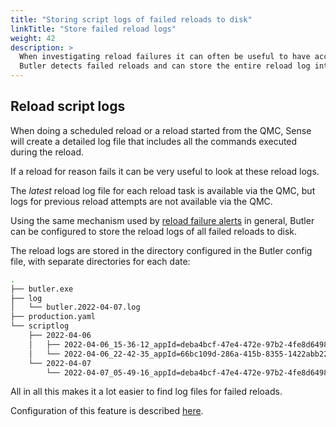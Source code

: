 ```yaml
---
title: "Storing script logs of failed reloads to disk"
linkTitle: "Store failed reload logs"
weight: 42
description: >
  When investigating reload failures it can often be useful to have access to the entire reload log.<br>
  Butler detects failed reloads and can store the entire reload log into easy to find and analyse files on disk. 
---
```


## Reload script logs

When doing a scheduled reload or a reload started from the QMC, Sense will create a detailed log file that includes all the commands executed during the reload.

If a reload for reason fails it can be very useful to look at these reload logs.

The *latest* reload log file for each reload task is available via the QMC, but logs for previous reload attempts are not available via the QMC.

Using the same mechanism used by [reload failure alerts](/docs/concepts/alert-emails/) in general, Butler can be configured to store the reload logs of all failed reloads to disk.

The reload logs are stored in the directory configured in the Butler config file, with separate directories for each date:

```bash
.
├── butler.exe
├── log
│   └── butler.2022-04-07.log
├── production.yaml
└── scriptlog
    ├── 2022-04-06
    │   ├── 2022-04-06_15-36-12_appId=deba4bcf-47e4-472e-97b2-4fe8d6498e11_taskId=0d815a99-1ca3-4131-a398-6878bd735fd8.log
    │   └── 2022-04-06_22-42-35_appId=66bc109d-286a-415b-8355-1422abb22133_taskId=e959f40a-67be-4a5b-ae83-a292f96ba078.log
    └── 2022-04-07
        └── 2022-04-07_05-49-16_appId=deba4bcf-47e4-472e-97b2-4fe8d6498e11_taskId=0d815a99-1ca3-4131-a398-6878bd735fd8.log
```

All in all this makes it a lot easier to find log files for failed reloads.

Configuration of this feature is described [here](/docs/getting-started/setup/reload-script-logs/).